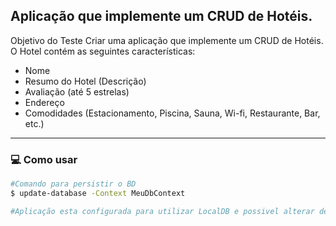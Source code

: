 ## Aplicação que implemente um CRUD de Hotéis.

Objetivo do Teste
Criar uma aplicação que implemente um CRUD de Hotéis. O Hotel contém as seguintes características:

 - Nome
- Resumo do Hotel (Descrição)
- Avaliação (até 5 estrelas)
- Endereço
- Comodidades (Estacionamento, Piscina, Sauna, Wi-fi, Restaurante, Bar, etc.)

<hr />

### 💻 Como usar 

```bash
#Comando para persistir o BD
$ update-database -Context MeuDbContext 

#Aplicação esta configurada para utilizar LocalDB e possivel alterar dentro da appsettings.json
```
